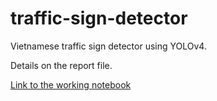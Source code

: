 # traffic-sign-detector

Vietnamese traffic sign detector using YOLOv4.

Details on the report file.

[Link to the working notebook](https://colab.research.google.com/drive/1q5cnH1faiLOsj4TINRpMseu_OgMog3k-?usp=sharing "Working notebook")
